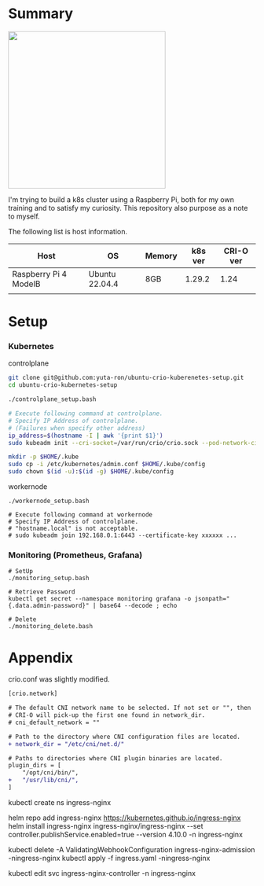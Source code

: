 # Summary
<img src="https://github.com/yuta-ron/ubuntu-crio-kuberenetes-setup/assets/18624396/a13caa53-b843-4fc2-84fb-316995c285b8" width="320px">

I'm trying to build a k8s cluster using a Raspberry Pi, both for my own training and to satisfy my curiosity.
This repository also purpose as a note to myself.

The following list is host information.

| Host                   | OS             | Memory | k8s ver | CRI-O ver | 
| ---------------------- | -------------- | ------ | ------- | --------- | 
| Raspberry Pi 4 ModelB  | Ubuntu 22.04.4 | 8GB    | 1.29.2  | 1.24      | 
|                        |                |        |         |           | 

# Setup

### Kubernetes

controlplane
```bash
git clone git@github.com:yuta-ron/ubuntu-crio-kuberenetes-setup.git
cd ubuntu-crio-kubernetes-setup

./controlplane_setup.bash

# Execute following command at controlplane.
# Specify IP Address of controlplane. 
# (Failures when specify other address)
ip_address=$(hostname -I | awk '{print $1}')
sudo kubeadm init --cri-socket=/var/run/crio/crio.sock --pod-network-cidr=10.85.0.0/16 --control-plane-endpoint="$ip_address" --kubernetes-version 1.29.2

mkdir -p $HOME/.kube
sudo cp -i /etc/kubernetes/admin.conf $HOME/.kube/config
sudo chown $(id -u):$(id -g) $HOME/.kube/config
```

workernode
```
./workernode_setup.bash

# Execute following command at workernode
# Specify IP Address of controlplane.
# "hostname.local" is not acceptable.
# sudo kubeadm join 192.168.0.1:6443 --certificate-key xxxxxx ...

```

### Monitoring (Prometheus, Grafana)
```
# SetUp
./monitoring_setup.bash

# Retrieve Password
kubectl get secret --namespace monitoring grafana -o jsonpath="{.data.admin-password}" | base64 --decode ; echo

# Delete
./monitoring_delete.bash
```

# Appendix 
crio.conf was slightly modified.

```diff
[crio.network]

# The default CNI network name to be selected. If not set or "", then
# CRI-O will pick-up the first one found in network_dir.
# cni_default_network = ""

# Path to the directory where CNI configuration files are located.
+ network_dir = "/etc/cni/net.d/"

# Paths to directories where CNI plugin binaries are located.
plugin_dirs = [
	"/opt/cni/bin/",
+	"/usr/lib/cni/",
]
```

kubectl create ns ingress-nginx

helm repo add ingress-nginx https://kubernetes.github.io/ingress-nginx
helm install ingress-nginx ingress-nginx/ingress-nginx --set controller.publishService.enabled=true --version 4.10.0 -n ingress-nginx

kubectl delete -A ValidatingWebhookConfiguration ingress-nginx-admission -ningress-nginx
kubectl apply -f ingress.yaml -ningress-nginx

kubectl edit svc ingress-nginx-controller -n ingress-nginx
